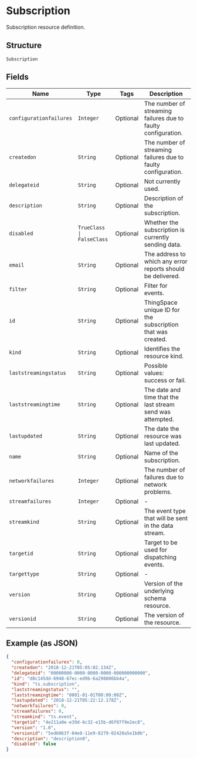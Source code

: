 
# Subscription

Subscription resource definition.

## Structure

`Subscription`

## Fields

| Name | Type | Tags | Description |
|  --- | --- | --- | --- |
| `configurationfailures` | `Integer` | Optional | The number of streaming failures due to faulty configuration. |
| `createdon` | `String` | Optional | The number of streaming failures due to faulty configuration. |
| `delegateid` | `String` | Optional | Not currently used. |
| `description` | `String` | Optional | Description of the subscription. |
| `disabled` | `TrueClass \| FalseClass` | Optional | Whether the subscription is currently sending data. |
| `email` | `String` | Optional | The address to which any error reports should be delivered. |
| `filter` | `String` | Optional | Filter for events. |
| `id` | `String` | Optional | ThingSpace unique ID for the subscription that was created. |
| `kind` | `String` | Optional | Identifies the resource kind. |
| `laststreamingstatus` | `String` | Optional | Possible values: success or fail. |
| `laststreamingtime` | `String` | Optional | The date and time that the last stream send was attempted. |
| `lastupdated` | `String` | Optional | The date the resource was last updated. |
| `name` | `String` | Optional | Name of the subscription. |
| `networkfailures` | `Integer` | Optional | The number of failures due to network problems. |
| `streamfailures` | `Integer` | Optional | - |
| `streamkind` | `String` | Optional | The event type that will be sent in the data stream. |
| `targetid` | `String` | Optional | Target to be used for dispatching events. |
| `targettype` | `String` | Optional | - |
| `version` | `String` | Optional | Version of the underlying schema resource. |
| `versionid` | `String` | Optional | The version of the resource. |

## Example (as JSON)

```json
{
  "configurationfailures": 0,
  "createdon": "2018-12-21T05:05:02.134Z",
  "delegateid": "00000000-0000-0000-0000-000000000000",
  "id": "d8c145dd-6948-67ec-ed9b-6a298806bb4a",
  "kind": "ts.subscription",
  "laststreamingstatus": "",
  "laststreamingtime": "0001-01-01T00:00:00Z",
  "lastupdated": "2018-12-21T05:22:12.178Z",
  "networkfailures": 0,
  "streamfailures": 0,
  "streamkind": "ts.event",
  "targetid": "4e211a0e-e39d-6c32-e15b-d6f07f9e2ec8",
  "version": "1.0",
  "versionid": "5ed6063f-04e0-11e9-8279-02420a5e1b0b",
  "description": "description0",
  "disabled": false
}
```

